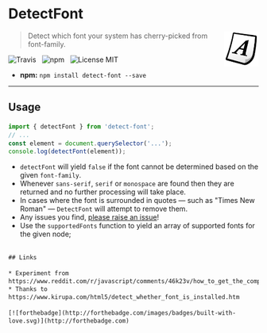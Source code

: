 # DetectFont

<img src="media/font.png" align="right" width="70" />

> Detect which font your system has cherry-picked from font-family.

![Travis](http://img.shields.io/travis/Wildhoney/DetectFont.svg?style=flat-square)
&nbsp;
![npm](http://img.shields.io/npm/v/detect-font.svg?style=flat-square)
&nbsp;
![License MIT](http://img.shields.io/badge/License-MIT-lightgrey.svg?style=flat-square)

* **npm:** `npm install detect-font --save`

---

## Usage

```javascript
import { detectFont } from 'detect-font';
// ...
const element = document.querySelector('...');
console.log(detectFont(element));
```

* `detectFont` will yield `false` if the font cannot be determined based on the given `font-family`.
* Whenever `sans-serif`, `serif` or `monospace` are found then they are returned and no further processing will take place.
* In cases where the font is surrounded in quotes &mdash; such as "Times New Roman" &mdash; `DetectFont` will attempt to remove them.
* Any issues you find, [please raise an issue](https://github.com/Wildhoney/DetectFont/issues/new)!
* Use the `supportedFonts` function to yield an array of supported fonts for the given node;
```

## Links

* Experiment from https://www.reddit.com/r/javascript/comments/46k23v/how_to_get_the_computed_fontfamily/
* Thanks to https://www.kirupa.com/html5/detect_whether_font_is_installed.htm

[![forthebadge](http://forthebadge.com/images/badges/built-with-love.svg)](http://forthebadge.com)
